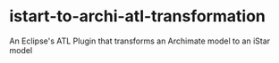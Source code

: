 # istart-to-archi-atl-transformation
An Eclipse's ATL Plugin that transforms an Archimate model to an iStar model
